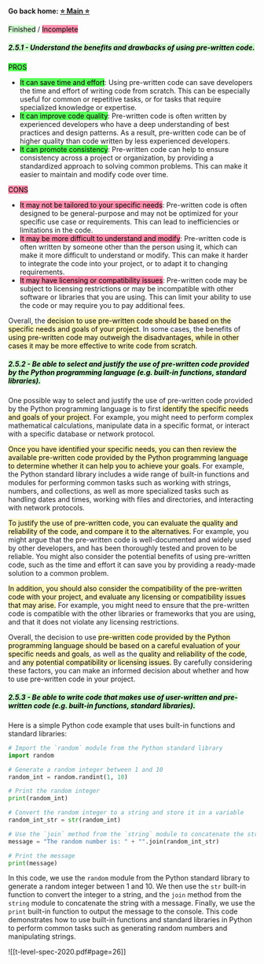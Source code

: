 **Go back home: <a href="https://rockartist33.github.io/T-Level-Revision-dpdd/">⭐ Main ⭐</a>**

<mark style="background: #BBFABBA6;">Finished</mark> / <mark style="background: #FF5582A6;">Incomplete</mark>


##### <mark style="background: #BBFABBA6;">2.5.1 - Understand the benefits and drawbacks of using pre-written code.</mark>

<mark style="background: #00FF01A6;">PROS</mark>

-   <mark style="background: #00FF01A6;">It can save time and effort</mark>: Using pre-written code can save developers the time and effort of writing code from scratch. This can be especially useful for common or repetitive tasks, or for tasks that require specialized knowledge or expertise.
-   <mark style="background: #00FF01A6;">It can improve code quality</mark>: Pre-written code is often written by experienced developers who have a deep understanding of best practices and design patterns. As a result, pre-written code can be of higher quality than code written by less experienced developers.
-   <mark style="background: #00FF01A6;">It can promote consistency</mark>: Pre-written code can help to ensure consistency across a project or organization, by providing a standardized approach to solving common problems. This can make it easier to maintain and modify code over time.

<mark style="background: #FF5582A6;">CONS</mark>

-   <mark style="background: #FF5582A6;">It may not be tailored to your specific needs</mark>: Pre-written code is often designed to be general-purpose and may not be optimized for your specific use case or requirements. This can lead to inefficiencies or limitations in the code.
-   <mark style="background: #FF5582A6;">It may be more difficult to understand and modify</mark>: Pre-written code is often written by someone other than the person using it, which can make it more difficult to understand or modify. This can make it harder to integrate the code into your project, or to adapt it to changing requirements.
-   <mark style="background: #FF5582A6;">It may have licensing or compatibility issues</mark>: Pre-written code may be subject to licensing restrictions or may be incompatible with other software or libraries that you are using. This can limit your ability to use the code or may require you to pay additional fees.

Overall, the <mark style="background: #FFF3A3A6;">decision to use pre-written code should be based on the specific needs and goals of your project</mark>. In some cases, the benefits of <mark style="background: #FFF3A3A6;">using pre-written code may outweigh the disadvantages, while in other cases it may be more effective to write code from scratch</mark>.

##### <mark style="background: #BBFABBA6;">2.5.2 - Be able to select and justify the use of pre-written code provided by the Python programming language (e.g. built-in functions, standard libraries).</mark>
One possible way to select and justify the use of pre-written code provided by the Python programming language is to first <mark style="background: #FFF3A3A6;">identify the specific needs and goals of your project</mark>. For example, you might need to perform complex mathematical calculations, manipulate data in a specific format, or interact with a specific database or network protocol.

<mark style="background: #FFF3A3A6;">Once you have identified your specific needs, you can then review the available pre-written code provided by the Python programming language to determine whether it can help you to achieve your goals</mark>. For example, the Python standard library includes a wide range of built-in functions and modules for performing common tasks such as working with strings, numbers, and collections, as well as more specialized tasks such as handling dates and times, working with files and directories, and interacting with network protocols.

<mark style="background: #FFF3A3A6;">To justify the use of pre-written code, you can evaluate the quality and reliability of the code, and compare it to the alternatives.</mark> For example, you might argue that the pre-written code is well-documented and widely used by other developers, and has been thoroughly tested and proven to be reliable. You might also consider the potential benefits of using pre-written code, such as the time and effort it can save you by providing a ready-made solution to a common problem.

<mark style="background: #FFF3A3A6;">In addition, you should also consider the compatibility of the pre-written code with your project, and evaluate any licensing or compatibility issues that may arise.</mark> For example, you might need to ensure that the pre-written code is compatible with the other libraries or frameworks that you are using, and that it does not violate any licensing restrictions.

Overall, the decision to use <mark style="background: #FFF3A3A6;">pre-written code provided by the Python programming language should be based on a careful evaluation of your specific needs and goals</mark>, as well as the <mark style="background: #FFF3A3A6;">quality and reliability of the code</mark>, and <mark style="background: #FFF3A3A6;">any potential compatibility or licensing issues.</mark> By carefully considering these factors, you can make an informed decision about whether and how to use pre-written code in your project.


##### <mark style="background: #BBFABBA6;">2.5.3 - Be able to write code that makes use of user-written and pre-written code (e.g. built-in functions, standard libraries).</mark>
Here is a simple Python code example that uses built-in functions and standard libraries:

```python
# Import the `random` module from the Python standard library
import random

# Generate a random integer between 1 and 10
random_int = random.randint(1, 10)

# Print the random integer
print(random_int)

# Convert the random integer to a string and store it in a variable
random_int_str = str(random_int)

# Use the `join` method from the `string` module to concatenate the string with a message
message = "The random number is: " + "".join(random_int_str)

# Print the message
print(message)
```

In this code, we use the ` random ` module from the Python standard library to generate a random integer between 1 and 10. We then use the ` str ` built-in function to convert the integer to a string, and the ` join ` method from the ` string ` module to concatenate the string with a message. Finally, we use the ` print ` built-in function to output the message to the console. This code demonstrates how to use built-in functions and standard libraries in Python to perform common tasks such as generating random numbers and manipulating strings.









![[t-level-spec-2020.pdf#page=26]]